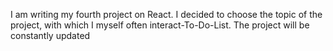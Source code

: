 I am writing my fourth project on React.
I decided to choose the topic of the project, with which I myself often interact-To-Do-List.
The project will be constantly updated
